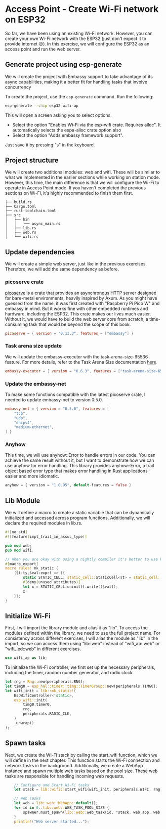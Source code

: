 # Access Point - Create Wi-Fi network on ESP32

So far, we have been using an existing Wi-Fi network. However, you can create your own Wi-Fi network with the ESP32 (just don't expect it to provide internet 😉). In this exercise, we will configure the ESP32 as an access point and run the web server.

## Generate project using esp-generate

We will create the project with Embassy support to take advantage of its async capabilities, making it a better fit for handling tasks that involve concurrency

To create the project, use the `esp-generate` command. Run the following:

```sh
esp-generate --chip esp32 wifi-ap
```

This will open a screen asking you to select options. 

- Select the option "Enables Wi-Fi via the esp-wifi crate. Requires alloc".  It automatically selects the espa-alloc crate option also
- Select the option "Adds embassy framework support".

Just save it by pressing "s" in the keyboard.


## Project structure

We will create two additional modules: web and wifi. These will be similar to what we implemented in the earlier sections while working on station mode. However, this time, the main difference is that we will configure the Wi-Fi to operate in Access Point mode. If you haven't completed the previous sections on Wi-Fi, it's highly recommended to finish them first.

```
├── build.rs
├── Cargo.toml
├── rust-toolchain.toml
├── src
│   ├── bin
│   │   └── async_main.rs
│   ├── lib.rs
│   ├── web.rs
│   └── wifi.rs
```


## Update dependencies

We will create a simple web server, just like in the previous exercises. Therefore, we will add the same dependency as before.

### picoserve crate
[picoserve](https://docs.rs/picoserve/latest/picoserve/) is a crate that provides an asynchronous HTTP server designed for bare-metal environments, heavily inspired by Axum. As you might have guessed from the name, it was first created with "Raspberry Pi Pico W" and embassy in mind. But it works fine with other embedded runtimes and hardware, including the ESP32. This crate makes our lives much easier. Without it, we would have to build the web server core from scratch, a time-consuming task that would be beyond the scope of this book.

```toml
picoserve = { version = "0.13.3", features = ["embassy"] }
```

### Task arena size update
We will update the embassy-executor with the task-arena-size-65536 feature. For more details, refer to the Task Arena Size documentation [here](https://docs.embassy.dev/embassy-executor/git/cortex-m/index.html#task-arena).

```toml
embassy-executor = { version = "0.6.3", features = ["task-arena-size-65536"] }
```

### Update the embassy-net
To make some functions compatible with the latest picoserve crate, I needed to update embassy-net to version 0.5.0.

```toml
embassy-net = { version = "0.5.0", features = [
    "tcp",
    "udp",
    "dhcpv4",
    "medium-ethernet",
] }
```

### Anyhow

This time, we will use anyhow::Error to handle errors in our code. You can achieve the same result without it, but I want to demonstrate how we can use anyhow for error handling. This library provides anyhow::Error, a trait object based error type that makes error handling in Rust applications easier and more idiomatic.

```rust
anyhow = { version = "1.0.95", default-features = false }
```

## Lib Module
We will define a macro to create a static variable that can be dynamically initialized and accessed across program functions. Additionally, we will declare the required modules in lib.rs. 

```rust
#![no_std]
#![feature(impl_trait_in_assoc_type)]

pub mod web;
pub mod wifi;

// When you are okay with using a nightly compiler it's better to use https://docs.rs/static_cell/2.1.0/static_cell/macro.make_static.html
#[macro_export]
macro_rules! mk_static {
    ($t:ty,$val:expr) => {{
        static STATIC_CELL: static_cell::StaticCell<$t> = static_cell::StaticCell::new();
        #[deny(unused_attributes)]
        let x = STATIC_CELL.uninit().write(($val));
        x
    }};
}
```


## Initialize Wi-Fi

First, I will import the library module and alias it as "lib". To access the modules defined within the library, we need to use the full project name. For consistency across different exercises, I will alias the module as "lib" in the import, so we can access them using "lib::web" instead of "wifi_ap::web" or "wifi_led::web" in different exercises.

```rust
use wifi_ap as lib;
```

To initialize the Wi-Fi controller, we first set up the necessary peripherals, including the timer, random number generator, and radio clock. 

```rust
let rng = Rng::new(peripherals.RNG);
let timg0 = esp_hal::timer::timg::TimerGroup::new(peripherals.TIMG0);
let wifi_init = lib::mk_static!(
    EspWifiController<'static>,
    esp_wifi::init(
        timg0.timer0,
        rng,
        peripherals.RADIO_CLK,
    )
    .unwrap()
);
```

## Spawn tasks
Next, we create the Wi-Fi stack by calling the start_wifi function, which we will define in the next chapter. This function starts the Wi-Fi connection and network tasks in the background. Additionally, we create a WebApp instance and spawn multiple web tasks based on the pool size. These web tasks are responsible for handling incoming web requests.


```rust
    // Configure and Start Wi-Fi tasks
    let stack = lib::wifi::start_wifi(wifi_init, peripherals.WIFI, rng, &spawner).await.unwrap();

    // Web Tasks
    let web = lib::web::WebApp::default();
    for id in 0..lib::web::WEB_TASK_POOL_SIZE {
        spawner.must_spawn(lib::web::web_task(id, *stack, web.app, web.config));
    }
    println!("Web server started...");
```
